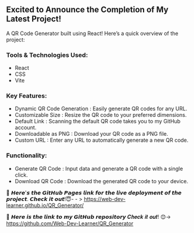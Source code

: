 
## Excited to Announce the Completion of My Latest Project! 
A QR Code Generator built using React!  Here’s a quick overview of the project:

### Tools & Technologies Used:
<ul>
  <li>React</li>
  <li>CSS</li>
  <li>Vite</li>
</ul>

### Key Features:
<ul>
  <li>Dynamic QR Code Generation : Easily generate QR codes for any URL.</li>
  <li>Customizable Size : Resize the QR code to your preferred dimensions.</li>
  <li>Default Link : Scanning the default QR code takes you to my GitHub account.</li>
  <li>Downloadable as PNG : Download your QR code as a PNG file.</li>
  <li>Custom URL : Enter any URL to automatically generate a new QR code.</li>
</ul>

###  Functionality:
<ul>
  <li>
    Generate QR Code : Input data and generate a QR code with a single click.</li>
  <li>Download QR Code : Download the generated QR code to your device.</li>
</ul>


🔗 𝙃𝙚𝙧𝙚'𝙨 𝙩𝙝𝙚 𝙂𝙞𝙩𝙃𝙪𝙗 𝙋𝙖𝙜𝙚𝙨 𝙡𝙞𝙣𝙠 𝙛𝙤𝙧 𝙩𝙝𝙚 𝙡𝙞𝙫𝙚 𝙙𝙚𝙥𝙡𝙤𝙮𝙢𝙚𝙣𝙩 𝙤𝙛 𝙩𝙝𝙚 𝙥𝙧𝙤𝙟𝙚𝙘𝙩. 𝘾𝙝𝙚𝙘𝙠 𝙞𝙩 𝙤𝙪𝙩!😇- - >
https://web-dev-learner.github.io/QR_Generator/

🔗 𝙃𝙚𝙧𝙚 𝙞𝙨 𝙩𝙝𝙚 𝙡𝙞𝙣𝙠 𝙩𝙤 𝙢𝙮 𝙂𝙞𝙩𝙃𝙪𝙗 𝙧𝙚𝙥𝙤𝙨𝙞𝙩𝙤𝙧𝙮 𝑪𝒉𝒆𝒄𝒌 𝒊𝒕 𝒐𝒖𝒕!
 😊-> https://github.com/Web-Dev-Learner/QR_Generator

